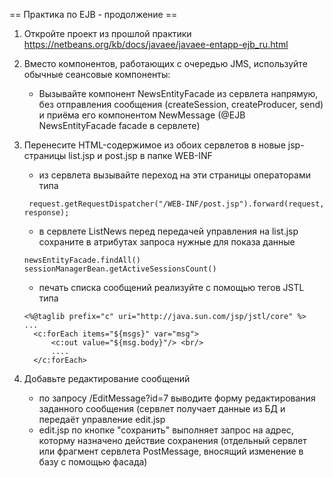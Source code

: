 == Практика по EJB - продолжение ==

 1. Откройте проект из прошлой практики https://netbeans.org/kb/docs/javaee/javaee-entapp-ejb_ru.html
 2. Вместо компонентов, работающих с очередью JMS, используйте обычные сеансовые компоненты:
      - Вызывайте компонент NewsEntityFacade из сервлета напрямую, без отправления сообщения (createSession, createProducer, send) и приёма его компонентом NewMessage (@EJB NewsEntityFacade facade в сервлете)
 3. Перенесите HTML-содержимое из обоих сервлетов в новые jsp-страницы list.jsp и post.jsp в папке WEB-INF
      - из сервлета вызывайте переход на эти страницы операторами типа
      
      ```
       request.getRequestDispatcher("/WEB-INF/post.jsp").forward(request, response);
      ```
      - в сервлете ListNews перед передачей управления на list.jsp сохраните в атрибутах запроса нужные для показа данные      
      ```
      newsEntityFacade.findAll() sessionManagerBean.getActiveSessionsCount()
      ```
      
      - печать списка сообщений реализуйте с помощью тегов JSTL типа 
      
      ```
      <%@taglib prefix="c" uri="http://java.sun.com/jsp/jstl/core" %>
      ...
        <c:forEach items="${msgs}" var="msg">
            <c:out value="${msg.body}"/> <br/>
            ....
        </c:forEach>
      ```
 4. Добавьте редактирование сообщений
      - по запросу /EditMessage?id=7 выводите форму редактирования заданного сообщения (сервлет получает данные из БД и передаёт управление edit.jsp
      - edit.jsp по кнопке "сохранить" выполняет запрос на адрес, которму назначено действие сохранения (отдельный сервлет или фрагмент сервлета PostMessage, вносящий изменение в базу с помощью фасада)

  
